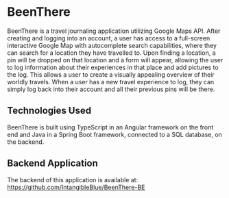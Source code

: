 # BeenThere

BeenThere is a travel journaling application utilizing Google Maps API. After creating and logging into an account, a user has access to a full-screen interactive Google Map with autocomplete search capabilities, where they can search for a location they have travelled to. Upon finding a location, a pin will be dropped on that location and a form will appear, allowing the user to log information about their experiences in that place and add pictures to the log. This allows a user to create a visually appealing overview of their worldly travels. When a user has a new travel experience to log, they can simply log back into their account and all their previous pins will be there. 

## Technologies Used

BeenThere is built using TypeScript in an Angular framework on the front end and Java in a Spring Boot framework, connected to a SQL database, on the backend.  

## Backend Application

The backend of this application is available at: https://github.com/IntangibleBlue/BeenThere-BE
